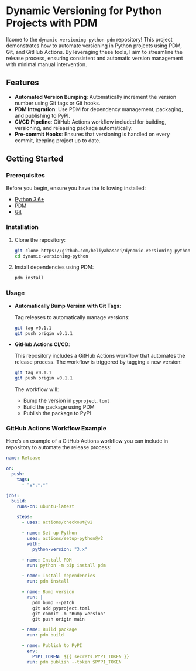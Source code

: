 # Dynamic Versioning for Python Projects with PDM

Ilcome to the `dynamic-versioning-python-pdm` repository! This project demonstrates how to automate versioning in Python projects using PDM, Git, and GitHub Actions. By leveraging these tools, I aim to streamline the release process, ensuring consistent and automatic version management with minimal manual intervention.

## Features

- **Automated Version Bumping**: Automatically increment the version number using Git tags or Git hooks.
- **PDM Integration**: Use PDM for dependency management, packaging, and publishing to PyPI.
- **CI/CD Pipeline**: GitHub Actions workflow included for building, versioning, and releasing package automatically.
- **Pre-commit Hooks**: Ensures that versioning is handled on every commit, keeping project up to date.

## Getting Started

### Prerequisites

Before you begin, ensure you have the following installed:

- [Python 3.6+](https://www.python.org/downloads/)
- [PDM](https://pdm.fming.dev/latest/)
- [Git](https://git-scm.com/book/en/v2/Getting-Started-Installing-Git)

### Installation

1. Clone the repository:

   ```bash
   git clone https://github.com/heliyahasani/dynamic-versioning-python.git
   cd dynamic-versioning-python
   ```

2. Install dependencies using PDM:

   ```bash
   pdm install
   ```

### Usage

- **Automatically Bump Version with Git Tags**:

  Tag releases to automatically manage versions:

  ```bash
  git tag v0.1.1
  git push origin v0.1.1
  ```

- **GitHub Actions CI/CD**:

  This repository includes a GitHub Actions workflow that automates the release process. The workflow is triggered by tagging a new version:

  ```bash
  git tag v0.1.1
  git push origin v0.1.1
  ```

  The workflow will:

  - Bump the version in `pyproject.toml`
  - Build the package using PDM
  - Publish the package to PyPI

### GitHub Actions Workflow Example

Here’s an example of a GitHub Actions workflow you can include in repository to automate the release process:

```yaml
name: Release

on:
  push:
    tags:
      - "v*.*.*"

jobs:
  build:
    runs-on: ubuntu-latest

    steps:
      - uses: actions/checkout@v2

      - name: Set up Python
        uses: actions/setup-python@v2
        with:
          python-version: "3.x"

      - name: Install PDM
        run: python -m pip install pdm

      - name: Install dependencies
        run: pdm install

      - name: Bump version
        run: |
          pdm bump --patch
          git add pyproject.toml
          git commit -m "Bump version"
          git push origin main

      - name: Build package
        run: pdm build

      - name: Publish to PyPI
        env:
          PYPI_TOKEN: ${{ secrets.PYPI_TOKEN }}
        run: pdm publish --token $PYPI_TOKEN
```
